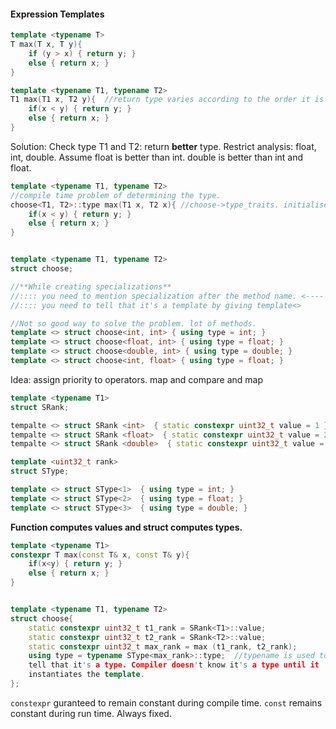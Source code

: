 #### Expression Templates

```C++
template <typename T>
T max(T x, T y){
    if (y > x) { return y; }
    else { return x; }
}

template <typename T1, typename T2>
T1 max(T1 x, T2 y){  //return type varies according to the order it is called.
    if(x < y) { return y; }    
    else { return x; }
}

```

Solution: Check type T1 and T2: return **better** type. Restrict
analysis: float, int, double. Assume float is better than int. double is
better than int and float.


```C++
template <typename T1, typename T2>
//compile time problem of determining the type.
choose<T1, T2>::type max(T1 x, T2 x){ //choose->type_traits. initialise 
    if(x < y) { return y; }    
    else { return x; }
}


template <typename T1, typename T2>
struct choose;

//**While creating specializations**
//:::: you need to mention specialization after the method name. <---- methodname<> => specialization
//:::: you need to tell that it's a template by giving template<>

//Not so good way to solve the problem. lot of methods.
template <> struct choose<int, int> { using type = int; }
template <> struct choose<float, int> { using type = float; }
template <> struct choose<double, int> { using type = double; }
template <> struct choose<int, float> { using type = float; }

```
Idea: assign priority to operators. map and compare and map

```C++
template <typename T1>
struct SRank;

tempalte <> struct SRank <int>  { static constexpr uint32_t value = 1 };
tempalte <> struct SRank <float>  { static constexpr uint32_t value = 2 };
tempalte <> struct SRank <double>  { static constexpr uint32_t value = 3 };

template <uint32_t rank>
struct SType;

template <> struct SType<1>  { using type = int; }
template <> struct SType<2>  { using type = float; }
template <> struct SType<3>  { using type = double; }

```
**Function computes values and struct computes types.**

```C++
template <typename T1>
constexpr T max(const T& x, const T& y){
    if(x<y) { return y; }
    else { return x; }
}


template <typename T1, typename T2>
struct choose{
    static constexpr uint32_t t1_rank = SRank<T1>::value;
    static constexpr uint32_t t2_rank = SRank<T2>::value;
    static constexpr uint32_t max_rank = max (t1_rank, t2_rank);
    using type = typename SType<max_rank>::type;  //typename is used to
    tell that it's a type. Compiler doesn't know it's a type until it
    instantiates the template.
};
```

`constexpr` guranteed to remain constant during compile time.
`const` remains constant during run time. Always fixed.
